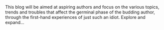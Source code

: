 This blog will be aimed at aspiring authors and focus on the various topics, trends and troubles that affect the germinal phase of the budding author, through the first-hand experiences of just such an idiot. Explore and expand...